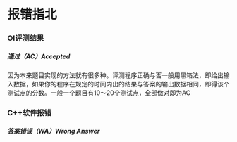 # 报错指北

### OI评测结果

##### 通过（AC）Accepted

因为本来题目实现的方法就有很多种。评测程序正确与否一般用黑箱法，即给出输入数据，如果你的程序在规定的时间内出的结果与答案的输出数据相同，即得该个测试点的分数。一般一个题目有10～20个测试点，全部做对即为AC

### C++软件报错

##### 答案错误（WA）Wrong Answer